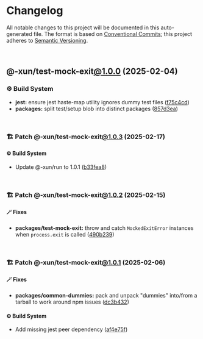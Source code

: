 # Changelog

All notable changes to this project will be documented in this auto-generated
file. The format is based on [Conventional Commits][1];
this project adheres to [Semantic Versioning][2].

<br />

## @-xun/test-mock-exit[@1.0.0][3] (2025-02-04)

### ⚙️ Build System

- **jest:** ensure jest haste-map utility ignores dummy test files ([f75c4cd][4])
- **packages:** split test/setup blob into distinct packages ([857d3ea][5])

<br />

### 🏗️ Patch @-xun/test-mock-exit[@1.0.3][6] (2025-02-17)

#### ⚙️ Build System

- Update @-xun/run to 1.0.1 ([b33fea8][7])

<br />

### 🏗️ Patch @-xun/test-mock-exit[@1.0.2][8] (2025-02-15)

#### 🪄 Fixes

- **packages/test-mock-exit:** throw and catch `MockedExitError` instances when `process.exit` is called ([490b239][9])

<br />

### 🏗️ Patch @-xun/test-mock-exit[@1.0.1][10] (2025-02-06)

#### 🪄 Fixes

- **packages/common-dummies:** pack and unpack "dummies" into/from a tarball to work around npm issues ([dc3b432][11])

#### ⚙️ Build System

- Add missing jest peer dependency ([af4e75f][12])

[1]: https://conventionalcommits.org
[2]: https://semver.org
[3]: https://github.com/Xunnamius/test-utils/compare/857d3eac80084608a88cbc27476cbe23e155ce7d...@-xun/test-mock-exit@1.0.0
[4]: https://github.com/Xunnamius/test-utils/commit/f75c4cd929f5d1720d466436ad2ee5c68cced170
[5]: https://github.com/Xunnamius/test-utils/commit/857d3eac80084608a88cbc27476cbe23e155ce7d
[6]: https://github.com/Xunnamius/test-utils/compare/@-xun/test-mock-exit@1.0.2...@-xun/test-mock-exit@1.0.3
[7]: https://github.com/Xunnamius/test-utils/commit/b33fea8db53369e4e821d273ed05fd0d4c91b749
[8]: https://github.com/Xunnamius/test-utils/compare/@-xun/test-mock-exit@1.0.1...@-xun/test-mock-exit@1.0.2
[9]: https://github.com/Xunnamius/test-utils/commit/490b2391ca8d8d22bc076075033446778cf4b496
[10]: https://github.com/Xunnamius/test-utils/compare/@-xun/test-mock-exit@1.0.0...@-xun/test-mock-exit@1.0.1
[11]: https://github.com/Xunnamius/test-utils/commit/dc3b432f6d15898a8396cf56c73f03cafcecb7a9
[12]: https://github.com/Xunnamius/test-utils/commit/af4e75f9b436c758cd44a902f489c5640d8b2b47
